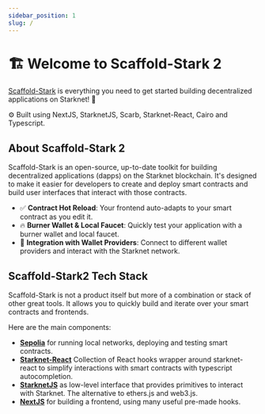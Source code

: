 ```yaml
---
sidebar_position: 1
slug: /
---
```


# 🏗 Welcome to Scaffold-Stark 2

[Scaffold-Stark](https://github.com/Quantum3-Labs/scaffold-stark-2) is everything you need to get started building decentralized applications on Starknet! 🚀

⚙️ Built using NextJS, StarknetJS, Scarb, Starknet-React, Cairo and Typescript.

## About Scaffold-Stark 2

Scaffold-Stark is an open-source, up-to-date toolkit for building decentralized applications (dapps) on the Starknet blockchain. It's designed to make it easier for developers to create and deploy smart contracts and build user interfaces that interact with those contracts.

- ✅ **Contract Hot Reload**: Your frontend auto-adapts to your smart contract as you edit it.
- 🔥 **Burner Wallet & Local Faucet**: Quickly test your application with a burner wallet and local faucet.
- 🔐 **Integration with Wallet Providers**: Connect to different wallet providers and interact with the Starknet network.

## Scaffold-Stark2 Tech Stack

Scaffold-Stark is not a product itself but more of a combination or stack of other great tools. It allows you to quickly build and iterate over your smart contracts and frontends.

Here are the main components:

- [**Sepolia**]([https://www.infura.io/faucet/sepolia]) for running local networks, deploying and testing smart contracts.
- [**Starknet-React**]([https://starknet-react.com/docs/getting-started]) Collection of React hooks wrapper around starknet-react to simplify interactions with smart contracts with typescript autocompletion.
- [**StarknetJS**]([https://www.starknetjs.com/docs/guides/intro]) as low-level interface that provides primitives to interact with Starknet. The alternative to ethers.js and web3.js.
- [**NextJS**](https://nextjs.org/docs) for building a frontend, using many useful pre-made hooks.
